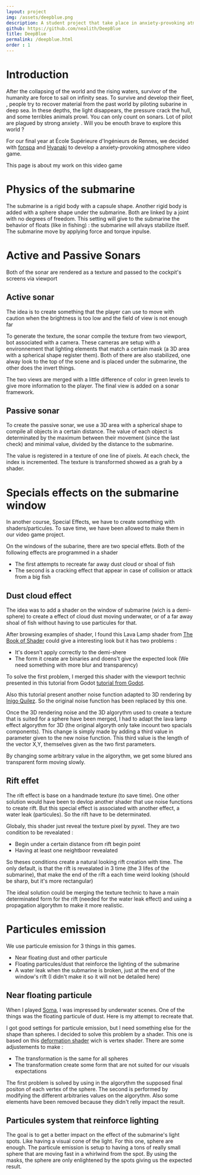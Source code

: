 ```yaml
---
layout: project
img: /assets/deepblue.png
description: A student project that take place in anxiety-provoking atmosphere where you pilot a sub marine in the deep sea.
github: https://github.com/nealith/DeepBlue
title: DeepBlue
permalink: /deepblue.html
order : 1
---
```


# Introduction

After the collapsing of the world and the rising waters, survivor of the humanity are force to sail on infinity seas. To survive and develop their fleet, , people try to recover material from the past world by piloting subarine in deep sea. In these depths, the light disappears, the pressure crack the hull, and some terribles animals prowl. You can only count on sonars. Lot of pilot are plagued by strong anxiety . Will you be enouth brave to explore this world ?

For our final year at École Supérieure d'Ingénieurs de Rennes, we decided with [fonspa](https://github.com/fonspa) and [Hyanaki](https://github.com/Hyanaki) to develop a anxiety-provoking atmosphere video game.

This page is about my work on this video game

# Physics of the submarine

The submarine is a rigid body with a capsule shape. Another rigid body is added with a sphere shape under the submarine. Both are linked by a joint with no degrees of freedom. This setting will give to the submarine the behavior of floats (like in fishing) : the submarine will alvays stabilize itself. The submarine move by applying force and torque inpulse.

# Active and Passive Sonars

Both of the sonar are rendered as a texture and passed to the cockpit's screens via viewport

## Active sonar

The idea is to create something that the player can use to move with caution when the brightness is too low and the field of view is not enough far

To generate the texture, the sonar compile the texture from two viewport, bot associated with a camera. These cameras are setup with a environnement that lighting elements that match a certain mask (a 3D area with a spherical shape register them). Both of there are also stabilized, one alway look to the top of the scene and is placed under the submarine, the other does the invert things.

The two views are merged with a little difference of color in green levels to give more information to the player. The final view is added on a sonar framework.

## Passive sonar

To create the passive sonar, we use a 3D area with a spherical shape to compile all objects in a certain distance. The value of each object is determinated by the maximum between their movement (since the last check) and minimal value, divided by the distance to the submarine.

The value is registered in a texture of one line of pixels. At each check, the index is incremented. The texture is transformed showed as a grah by a shader.

# Specials effects on the submarine window

In another course, Special Effects, we have to create something with shaders/particules. To save time, we have been allowed to make them in our video game project.

On the windows of the subarine, there are two special effets. Both of the following effects are programmed in a shader

- The first attempts to recreate far away dust cloud or shoal of fish
- The second is a cracking effect that appear in case of collision or attack from a big fish

## Dust cloud effect

The idea was to add a shader on the window of submarine (wich is a demi-sphere) to create a effect of cloud dust moving underwater, or of a far away shoal of fish without having to use particules for that.

After browsing examples of shader, I found this Lava Lamp shader from  [The Book of Shader](https://thebookofshaders.com/edit.php#11/lava-lamp.frag) could give a interesting look but it has two problems :

- It's doesn't apply correctly to the demi-shere
- The form it create are binaries and doens't give the expected look (We need something with more blur and transparency)

To solve the first problem, I merged this shader with the viewport technic presented in this tutorial from Godot [tutorial from Godot](https://docs.godotengine.org/fi/latest/tutorials/viewports/using_viewport_as_texture.html).

Also this tutorial present another noise function adapted to 3D rendering by [Inigo Quilez](https://www.shadertoy.com/view/Xsl3Dl). So the original noise function has been replaced by this one.

Once the 3D rendering noise and the 3D algorythm used to create a texture that is suited for a sphere have been merged, I had to adapt the lava lamp effect algorythm for 3D (the original algoryth only take incount two spacials components). This change is simply made by adding a third value in parameter given to the new noise function. This third value is the length of the vector X,Y, themselves given as the two first parameters.

By changing some arbitrary value in the algorythm, we get some blured ans transparent form moving slowly.

## Rift effet

The rift effect is base on a handmade texture (to save time). One other solution would have been to devlop another shader that use noise functions to create rift. But this special effect is associated with another effect, a water leak (particules). So the rift have to be determinated.

Globaly, this shader just reveal the texture pixel by pyxel. They are two condition to be revealated :

- Begin under a certain distance from rift begin point
- Having at least one neightboor revealated

So theses conditions create a natural looking rift creation with time. The only default, is that the rift is revealated in 3 time (the 3 lifes of the submarine), that make the end of the rift a each time weird looking (should be sharp, but it's more rectangular)

The ideal solution could be merging the texture technic to have a main determinated form for the rift (needed for the water leak effect) and using a propagation algorythm to make it more realistic.

# Particules emission

We use particule emission for 3 things in this games.

- Near floating dust and other particule
- Floating particules/dust that reinforce the lighting of the submarine
- A water leak when the submarine is broken, just at the end of the window's rift (I didn't make it so it will not be detailed here)

## Near floating particule

When I played [Soma](http://www.somagame.com/), I was impressed by underwater scenes. One of the things was the floating particule of dust. Here is my attempt to recreate that.

I got good settings for particule emission, but I need something else for the shape than spheres. I decided to solve this problem by a shader. This one is based on this [deformation shader](https://digitalerr0r.net/2012/03/03/xna-4-0-shader-programming-5deform-shader/) wich is vertex shader. There are some adjustements to make :

- The transformation is the same for all spheres
- The transformation create some form that are not suited for our visuals expectations

The first problem is solved by using in the algorythm the supposed final positon of each vertex of the sphere. The second is performed by modifying the different arbitraries values on the algorythm. Also some elements have been removed because they didn't relly impact the result.

## Particules system that reinforce lighting

The goal is to get a better impact on the effect of the submarine's light spots. Like having a visual cone of the light. For this one, sphere are enough. The particule emission is setup to having a tons of really small sphere that are moving fast in a whirlwind from the spot. By using the masks, the sphere are only enlightened by the spots giving us the expected result.

